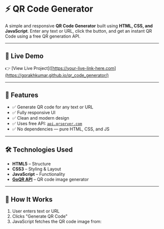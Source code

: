# ⚡ QR Code Generator

A simple and responsive **QR Code Generator** built using **HTML, CSS, and JavaScript**. Enter any text or URL, click the button, and get an instant QR Code using a free QR generation API.

---

## 🚀 Live Demo

👉 [View Live Project]([https://your-live-link-here.com](https://gorakhkumar.github.io/qr_code_generator/) 

---

## 🧩 Features

- ✅ Generate QR code for any text or URL
- ✅ Fully responsive UI
- ✅ Clean and modern design
- ✅ Uses free API: [`api.qrserver.com`](https://goqr.me/api/doc/)
- ✅ No dependencies — pure HTML, CSS, and JS

---

## 🛠️ Technologies Used

- **HTML5** – Structure
- **CSS3** – Styling & Layout
- **JavaScript** – Functionality
- **[GoQR API](https://goqr.me/api/doc/)** – QR code image generator

---

## 🧠 How It Works

1. User enters text or URL
2. Clicks "Generate QR Code"
3. JavaScript fetches the QR code image from:
